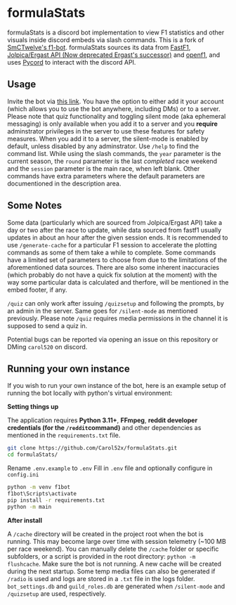 # formulaStats

formulaStats is a discord bot implementation to view F1 statistics and other visuals inside discord embeds via slash commands. This is a fork of [SmCTwelve's f1-bot](https://github.com/SmCTwelve/f1-bot). formulaStats sources its data from [FastF1](https://github.com/theOehrly/Fast-F1), [Jolpica/Ergast API (Now deprecated Ergast's successor)](https://github.com/jolpica/jolpica-f1) and [openf1](https://github.com/br-g/openf1), and uses [Pycord](https://github.com/Pycord-Development/pycord) to interact with the discord API.


## Usage

Invite the bot via [this link](https://discord.com/oauth2/authorize?client_id=1290361750520070225). You have the option to either add it your account (which allows you to use the bot anywhere, including DMs) or to a server. Please note that quiz functionality and toggling silent mode (aka ephemeral messaging) is only available when you add it to a server and you **require** adminstrator privileges in the server to use these features for safety measures. When you add it to a server, the silent-mode is enabled by default, unless disabled by any adminstrator. Use `/help` to find the command list. While using the slash commands, the  `year` parameter is the current season, the `round` parameter is the last *completed* race weekend and the `session` parameter is the main race, when left blank. Other commands have extra parameters where the default parameters are documentioned in the description area. 

## Some Notes

Some data (particularly which are sourced from Jolpica/Ergast API) take a day or two after the race to update, while data sourced from fastf1 usually updates in about an hour after the given session ends. It is recommended to use `/generate-cache` for a particular F1 session to accelerate the plotting commands as some of them take a while to complete. Some commands have a limited set of parameters to choose from due to the limitations of the aforementioned data sources. There are also some inherent inaccuracies (which probably do not have a quick fix solution at the moment) with the way some particular data is calculated and therfore, will be mentioned in the embed footer, if any. 

`/quiz` can only work after issuing `/quizsetup` and following the prompts, by an admin in the server. Same goes for `/silent-mode` as mentioned previously. Please note `/quiz` requires media permissions in the channel it is supposed to send a quiz in.

Potential bugs can be reported via opening an issue on this repository or DMing `carol520` on discord.



## Running your own instance

If you wish to run your own instance of the bot, here is an example setup of running the bot locally with python's virtual environment:

**Setting things up**

The application requires **Python 3.11+**, **FFmpeg**, **reddit developer credentials (for the `/reddit`command)** and other dependencies as mentioned in the `requirements.txt` file.

```bash
git clone https://github.com/Carol52x/formulaStats.git
cd formulaStats/
````

Rename `.env.example` to `.env`
Fill in `.env` file and optionally configure in `config.ini`

```bash
python -m venv f1bot 
f1bot\Scripts\activate
pip install -r requirements.txt
python -m main
```

**After install**

A `/cache` directory will be created in the project root when the bot is running. This may become large over time with session telemetry (~100 MB per race weekend). You can manually delete the `/cache` folder or specific subfolders, or a script is provided in the root directory: `python -m flushcache`. Make sure the bot is not running. A new cache will be created during the next startup. Some temp media files can also be generated if `/radio` is used and logs are stored in a `.txt` file in the logs folder. `bot_settings.db` and `guild_roles.db` are generated when `/silent-mode` and `/quizsetup` are used, respectively.





